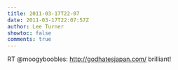 ```yaml
---
title: 2011-03-17T22-07
date: 2011-03-17T22:07:57Z
author: Lee Turner
showtoc: false
comments: true
---
```


RT @moogyboobles: http://godhatesjapan.com/  brilliant!

